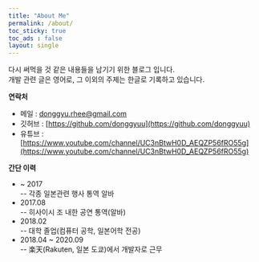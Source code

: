 ```yaml
---
title: "About Me"
permalink: /about/
toc_sticky: true
toc_ads : false
layout: single
---
```

  
다시 써먹을 것 같은 내용들을 남기기 위한 블로그 입니다.  
개발 관련 글은 영어로, 그 이외의 주제는 한글로 기록하고 있습니다.  
  
**연락처**
- 메일 : [donggyu.rhee@gmail.com](donggyu.rhee@gmail.com)
- 깃허브 : [https://github.com/donggyuu](https://github.com/donggyuu)
- 유튜브 : [https://www.youtube.com/channel/UC3nBtwH0D_AEQZP56fRO55g](https://www.youtube.com/channel/UC3nBtwH0D_AEQZP56fRO55g)


**간단 이력**  
- ~ 2017   
-- 각종 일본관련 행사 통역 알바  
- 2017.08    
-- 히사이시 조 내한 공연 통역(알바)  
- 2018.02    
-- 대학 졸업(컴퓨터 공학, 일본어학 전공)  
- 2018.04 ~ 2020.09   
-- 楽天(Rakuten, 일본 도쿄)에서 개발자로 근무  
